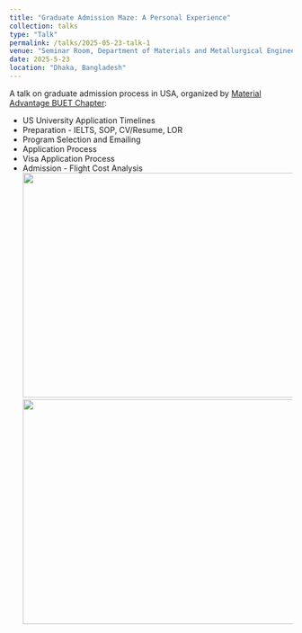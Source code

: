 ```yaml
---
title: "Graduate Admission Maze: A Personal Experience"
collection: talks
type: "Talk"
permalink: /talks/2025-05-23-talk-1
venue: "Seminar Room, Department of Materials and Metallurgical Engineering, BUET"
date: 2025-5-23
location: "Dhaka, Bangladesh"
---
```

A talk on graduate admission process in USA, organized by [Material Advantage BUET Chapter](https://mabuetchapter.com):
  * US University Application Timelines
  * Preparation - IELTS, SOP, CV/Resume, LOR
  * Program Selection and Emailing
  * Application Process
  * Visa Application Process
  * Admission - Flight Cost Analysis
    <img src='/images/MABC/pic2.JPG' width="600px" height="400px">
    <img src='/images/MABC/pic1.JPG' width="600px" height="400px">
